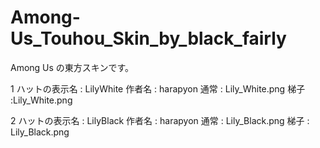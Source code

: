 # Among-Us_Touhou_Skin_by_black_fairly
Among Us の東方スキンです。

1
ハットの表示名 : LilyWhite
作者名 : harapyon
通常 : Lily_White.png
梯子 :Lily_White.png

2
ハットの表示名 : LilyBlack
作者名 : harapyon
通常 : Lily_Black.png
梯子 : Lily_Black.png
